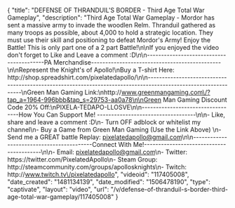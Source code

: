 {
    "title": "DEFENSE OF THRANDUIL'S BORDER - Third Age Total War Gameplay",
    "description": "Third Age Total War Gameplay - Mordor has sent a massive army to invade the woodlen Relm. Thranduil gathered as many troops as possible, about 4,000 to hold a strategic location. They must use their skill and positioning to defeat Mordor's Army! Enjoy the Battle! This is only part one of a 2 part Battle!\n\nIf you enjoyed the video don't forget to Like and Leave a comment :D\n\n-----------------------------------------PA Merchandise----------------------------------------------\n\nRepresent the Knight's of Apollo!\nBuy a T-shirt Here: http:\/\/shop.spreadshirt.com\/pixelatedapollo\/\n\n---------------------------------------------------------------------------------------------------------------\nGreen Man Gaming Link:\nhttp:\/\/www.greenmangaming.com\/?tap_a=1964-996bbb&tap_s=29753-aa0a78\n\nGreen Man Gaming Discount Code 20% Off:\nPIXELA-TEDAPO-LLOSVE\n\n----------------------------------How You Can Support Me! -----------------------------------\n\n- Like, share and leave a comment :D\n- Turn OFF adblock or whitelist my channel\n- Buy a Game from Green Man Gaming (Use the Link Above) \n- Send me a GREAT battle Replay: pixelatedapollo@gmail.com\n\n------------------------------------------Connect With Me!-----------------------------------------\n\n- Email: pixelatedapollo@gmail.com\n- Twitter: https:\/\/twitter.com\/PixelatedApollo\n- Steam Group:  http:\/\/steamcommunity.com\/groups\/apollosknights\n- Twitch: http:\/\/www.twitch.tv\/pixelatedapollo",
    "videoid": "117405008",
    "date_created": "1481134139",
    "date_modified": "1506478190",
    "type": "captivate",
    "layout": "video",
    "url": "\/v\/defense-of-thranduil-s-border-third-age-total-war-gameplay\/117405008"
}